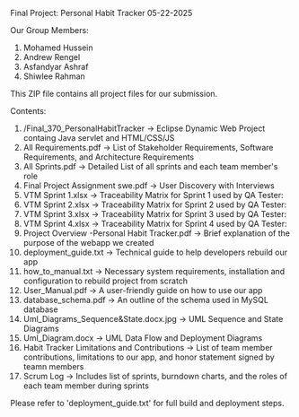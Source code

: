 Final Project: Personal Habit Tracker    05-22-2025

Our Group Members:
1. Mohamed Hussein
2. Andrew Rengel
3. 	Asfandyar Ashraf
4. 	Shiwlee Rahman

This ZIP file contains all project files for our submission.

Contents:

1. /Final_370_PersonalHabitTracker                          -> Eclipse Dynamic Web Project containg Java servlet and HTML/CSS/JS
2. All Requirements.pdf                                     -> List of Stakeholder Requirements, Software Requirements, and Architecture Requirements
3. All Sprints.pdf                                          -> Detailed List of all sprints and each team member's role
4. Final Project Assignment swe.pdf                         -> User Discovery with Interviews
5. VTM Sprint 1.xlsx                                        -> Traceability Matrix for Sprint 1 used by QA Tester:
6. VTM Sprint 2.xlsx                                        -> Traceability Matrix for Sprint 2 used by QA Tester:
7. VTM Sprint 3.xlsx                                        -> Traceability Matrix for Sprint 3 used by QA Tester:
8. VTM Sprint 4.xlsx                                        -> Traceability Matrix for Sprint 4 used by QA Tester:
9. Project Overview -Personal Habit Tracker.pdf             -> Brief explanation of the purpose of the webapp we created
10. deployment_guide.txt                                     -> Technical guide to help developers rebuild our app
11. how_to_manual.txt                                       -> Necessary system requirements, installation and configuration to rebuild project from scratch
12. User_Manual.pdf                                         -> A user-friendly guide on how to use our app
13. database_schema.pdf                                     -> An outline of the schema used in MySQL database
14. Uml_Diagrams_Sequence&State.docx.jpg                    -> UML Sequence and State Diagrams
15. Uml_Diagram.docx                                        -> UML Data Flow and Deployment Diagrams
16. Habit Tracker Limitations and Contributions             -> List of team member contributions, limitations to our app, and honor statement signed by teamn members
17. Scrum Log                                               -> Includes list of sprints, burndown charts, and the roles of each team member during sprints

Please refer to 'deployment_guide.txt' for full build and deployment steps.
